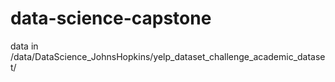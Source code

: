 # data-science-capstone

data in /data/DataScience_JohnsHopkins/yelp_dataset_challenge_academic_dataset/
